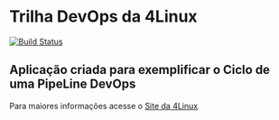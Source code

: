 # Trilha DevOps da 4Linux

<!-- Altere a Flag abaixo com sua URL do Travis -->
[![Build Status](https://travis-ci.org/nerson/devops_4linux.svg?branch=master)](https://travis-ci.org/nerson/devops_4linux)

## Aplicação criada para exemplificar o Ciclo de uma PipeLine DevOps


Para maiores informações acesse o [Site da 4Linux](https://www.4linux.com.br/cursos/devops)
